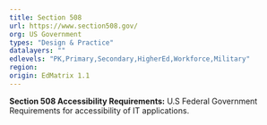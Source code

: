 ```yaml
---
title: Section 508
url: https://www.section508.gov/
org: US Government
types: "Design & Practice"
datalayers: ""
edlevels: "PK,Primary,Secondary,HigherEd,Workforce,Military"
region:
origin: EdMatrix 1.1
---
```

**Section 508 Accessibility Requirements:** U.S Federal Government Requirements for accessibility of IT applications.
